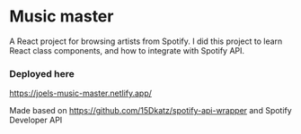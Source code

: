 # Music master

A React project for browsing artists from Spotify. I did this project to learn React class components, and how to integrate with Spotify API.

### Deployed here

https://joels-music-master.netlify.app/

Made based on https://github.com/15Dkatz/spotify-api-wrapper
and Spotify Developer API
